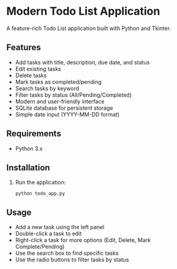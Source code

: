 # Modern Todo List Application

A feature-rich Todo List application built with Python and Tkinter.

## Features

- Add tasks with title, description, due date, and status
- Edit existing tasks
- Delete tasks
- Mark tasks as completed/pending
- Search tasks by keyword
- Filter tasks by status (All/Pending/Completed)
- Modern and user-friendly interface
- SQLite database for persistent storage
- Simple date input (YYYY-MM-DD format)

## Requirements

- Python 3.x


## Installation

1. Run the application:
   ```
   python todo_app.py
   ```

## Usage

- Add a new task using the left panel
- Double-click a task to edit
- Right-click a task for more options (Edit, Delete, Mark Complete/Pending)
- Use the search box to find specific tasks
- Use the radio buttons to filter tasks by status
